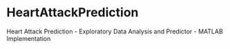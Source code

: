 # HeartAttackPrediction
Heart Attack Prediction - Exploratory Data Analysis and Predictor - MATLAB Implementation
